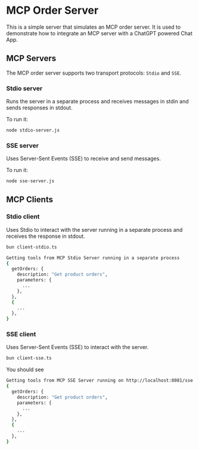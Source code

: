 # MCP Order Server

This is a simple server that simulates an MCP order server. It is used to demonstrate how to integrate an MCP server with a ChatGPT powered Chat App.

## MCP Servers

The MCP order server supports two transport protocols: `Stdio` and `SSE`.

### Stdio server

Runs the server in a separate process and receives messages in stdin and sends responses in stdout.

To run it:

```bash
node stdio-server.js
```

### SSE server

Uses Server-Sent Events (SSE) to receive and send messages.

To run it:

```bash
node sse-server.js
```

## MCP Clients

### Stdio client

Uses Stdio to interact with the server running in a separate process and receives the response in stdout.

```bash
bun client-stdio.ts
```

```bash
Getting tools from MCP Stdio Server running in a separate process
{
  getOrders: {
    description: "Get product orders",
    parameters: {
      ...
    },
  },
  {
    ...
  },
}
```

### SSE client

Uses Server-Sent Events (SSE) to interact with the server.

```bash
bun client-sse.ts
```

You should see

```bash
Getting tools from MCP SSE Server running on http://localhost:8081/sse
{
  getOrders: {
    description: "Get product orders",
    parameters: {
      ...
    },
  },
  {
    ...
  },
}
```
